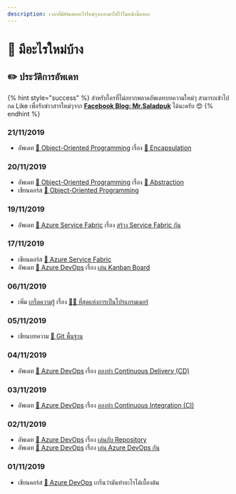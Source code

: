 ```yaml
---
description: เวลาที่มีอัพเดทอะไรใหม่ๆจะเอามาใส่ไว้ในหน้านี้แหละ
---
```


# 📰 มีอะไรใหม่บ้าง

## ✏️ ประวัติการอัพเดท

{% hint style="success" %}
สำหรับใครที่ไม่อยากพลาดอัพเดทบทความใหม่ๆ สามารถเข้าไปกด Like เพื่อรับข่าวสารใหม่ๆจาก [**Facebook Blog: Mr.Saladpuk**](https://www.facebook.com/mr.saladpuk) ได้นะครับ 😍
{% endhint %}

### 21/11/2019

* อัพเดท [👶 Object-Oriented Programming](https://saladpuk.gitbook.io/learn/beginner-1/oop) เรื่อง [💖 Encapsulation](https://saladpuk.gitbook.io/learn/beginner-1/oop/encapsulation)

### 20/11/2019

* อัพเดท [👶 Object-Oriented Programming](https://saladpuk.gitbook.io/learn/beginner-1/oop) เรื่อง [💖 Abstraction](https://saladpuk.gitbook.io/learn/beginner-1/oop/abstraction)
* เขียนคอร์ส [👶 Object-Oriented Programming](https://saladpuk.gitbook.io/learn/beginner-1/oop)

### 19/11/2019

* อัพเดท [👶 Azure Service Fabric](https://saladpuk.gitbook.io/learn/cloud/azure-service-fabric) เรื่อง [สร้าง Service Fabric กัน](https://saladpuk.gitbook.io/learn/cloud/azure-service-fabric/create)

### 17/11/2019

* เขียนคอร์ส [👶 Azure Service Fabric](https://saladpuk.gitbook.io/learn/cloud/azure-service-fabric)
* อัพเดท [👶 Azure DevOps](https://saladpuk.gitbook.io/learn/cloud/azure-devops) เรื่อง [เล่น Kanban Board](https://saladpuk.gitbook.io/learn/cloud/azure-devops/kanban-board)

### 06/11/2019

* เพิ่ม [เกร็ดความรู้](https://saladpuk.gitbook.io/learn/v/tips/) เรื่อง [👨‍💻 ที่สุดแห่งการเป็นโปรแกรมเมอร์](https://saladpuk.gitbook.io/learn/v/tips/9)

### 05/11/2019

* เขียนบทความ [👶 Git พื้นฐาน](https://saladpuk.gitbook.io/learn/basic/git)

### 04/11/2019

* อัพเดท [👶 Azure DevOps](https://saladpuk.gitbook.io/learn/cloud/azure-devops) เรื่อง [ลองทำ Continuous Delivery \(CD\)](https://saladpuk.gitbook.io/learn/cloud/azure-devops/cd)

### 0**3**/11/2019

* อัพเดท [👶 Azure DevOps](https://saladpuk.gitbook.io/learn/cloud/azure-devops) เรื่อง [ลองทำ Continuous Integration \(CI\)](https://saladpuk.gitbook.io/learn/cloud/azure-devops/ci)

### 0**2**/11/2019

* อัพเดท [👶 Azure DevOps](https://saladpuk.gitbook.io/learn/cloud/azure-devops) เรื่อง [เล่นกับ Repository](https://saladpuk.gitbook.io/learn/cloud/azure-devops/repository)
* อัพเดท [👶 Azure DevOps](https://saladpuk.gitbook.io/learn/cloud/azure-devops) เรื่อง [เล่น Azure DevOps กัน](https://saladpuk.gitbook.io/learn/cloud/azure-devops/azure-devops)

### 01/11/2019

* เขียนคอร์ส [👶 Azure DevOps](https://saladpuk.gitbook.io/learn/cloud/azure-devops) เกริ่นว่ามันทำอะไรได้เบื้องต้น

